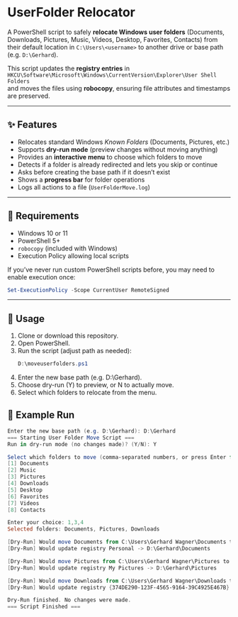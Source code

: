 # UserFolder Relocator

A PowerShell script to safely **relocate Windows user folders** (Documents, Downloads, Pictures, Music, Videos, Desktop, Favorites, Contacts) from their default location in `C:\Users\<username>` to another drive or base path (e.g. `D:\Gerhard`).  

This script updates the **registry entries** in  
`HKCU\Software\Microsoft\Windows\CurrentVersion\Explorer\User Shell Folders`  
and moves the files using **robocopy**, ensuring file attributes and timestamps are preserved.  

---

## ✨ Features

- Relocates standard Windows *Known Folders* (Documents, Pictures, etc.)
- Supports **dry-run mode** (preview changes without moving anything)
- Provides an **interactive menu** to choose which folders to move
- Detects if a folder is already redirected and lets you skip or continue
- Asks before creating the base path if it doesn’t exist
- Shows a **progress bar** for folder operations
- Logs all actions to a file (`UserFolderMove.log`)

---

## 🔧 Requirements

- Windows 10 or 11  
- PowerShell 5+  
- `robocopy` (included with Windows)  
- Execution Policy allowing local scripts

If you’ve never run custom PowerShell scripts before, you may need to enable execution once:

```powershell
Set-ExecutionPolicy -Scope CurrentUser RemoteSigned
```
---

## 🚀 Usage

1. Clone or download this repository.  
2. Open PowerShell.  
3. Run the script (adjust path as needed):  
   ```powershell
   D:\moveuserfolders.ps1
4. Enter the new base path (e.g. D:\Gerhard).
5. Choose dry-run (Y) to preview, or N to actually move.
6. Select which folders to relocate from the menu.

## 📝 Example Run

```powershell
Enter the new base path (e.g. D:\Gerhard): D:\Gerhard
=== Starting User Folder Move Script ===
Run in dry-run mode (no changes made)? (Y/N): Y

Select which folders to move (comma-separated numbers, or press Enter for all):
[1] Documents
[2] Music
[3] Pictures
[4] Downloads
[5] Desktop
[6] Favorites
[7] Videos
[8] Contacts

Enter your choice: 1,3,4
Selected folders: Documents, Pictures, Downloads

[Dry-Run] Would move Documents from C:\Users\Gerhard Wagner\Documents to D:\Gerhard\Documents
[Dry-Run] Would update registry Personal -> D:\Gerhard\Documents

[Dry-Run] Would move Pictures from C:\Users\Gerhard Wagner\Pictures to D:\Gerhard\Pictures
[Dry-Run] Would update registry My Pictures -> D:\Gerhard\Pictures

[Dry-Run] Would move Downloads from C:\Users\Gerhard Wagner\Downloads to D:\Gerhard\Downloads
[Dry-Run] Would update registry {374DE290-123F-4565-9164-39C4925E467B} -> D:\Gerhard\Downloads

Dry-Run finished. No changes were made.
=== Script Finished ===

